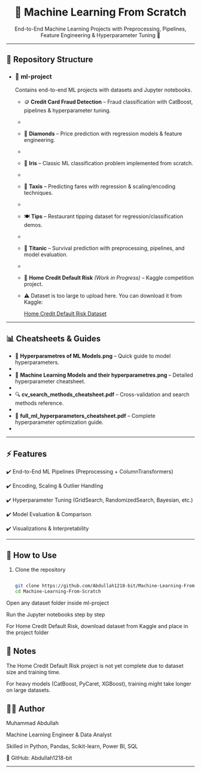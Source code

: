 <h1 align="center">🤖 Machine Learning From Scratch</h1>

<p align="center">
  End-to-End Machine Learning Projects with Preprocessing, Pipelines, Feature Engineering & Hyperparameter Tuning 🚀
</p>

---

<h2>📂 Repository Structure</h2>

- <h3>📁 ml-project</h3>

  Contains end-to-end ML projects with datasets and Jupyter notebooks.
  
  - 🪙 **Credit Card Fraud Detection** – Fraud classification with CatBoost, pipelines & hyperparameter tuning.
  - 
  - 💎 **Diamonds** – Price prediction with regression models & feature engineering.
  - 
  - 🌸 **Iris** – Classic ML classification problem implemented from scratch.
  - 
  - 🚕 **Taxis** – Predicting fares with regression & scaling/encoding techniques.
  - 
  - 🍽️ **Tips** – Restaurant tipping dataset for regression/classification demos.
  - 
  - 🚢 **Titanic** – Survival prediction with preprocessing, pipelines, and model evaluation.
  - 
  - 🏦 **Home Credit Default Risk** *(Work in Progress)* – Kaggle competition project.
  - 
    ⚠️ Dataset is too large to upload here. You can download it from Kaggle:
    
    [Home Credit Default Risk Dataset](https://www.kaggle.com/competitions/home-credit-default-risk)

---

<h2>📊 Cheatsheets & Guides</h2>

- 📝 **Hyperparametres of ML Models.png** – Quick guide to model hyperparameters.
- 
- 🔧 **Machine Learning Models and their hyperparametres.png** – Detailed hyperparameter cheatsheet.
- 
- 🔍 **cv_search_methods_cheatsheet.pdf** – Cross-validation and search methods reference.
- 
- 📘 **full_ml_hyperparameters_cheatsheet.pdf** – Complete hyperparameter optimization guide.
- 

---

<h2>⚡ Features</h2>

✔️ End-to-End ML Pipelines (Preprocessing + ColumnTransformers)  

✔️ Encoding, Scaling & Outlier Handling  

✔️ Hyperparameter Tuning (GridSearch, RandomizedSearch, Bayesian, etc.)  

✔️ Model Evaluation & Comparison  

✔️ Visualizations & Interpretability  

---

<h2>🚀 How to Use</h2>

1. Clone the repository  
   ```sh
   
   git clone https://github.com/Abdullah1218-bit/Machine-Learning-From-Scratch.git
   cd Machine-Learning-From-Scratch
   
Open any dataset folder inside ml-project

Run the Jupyter notebooks step by step

For Home Credit Default Risk, download dataset from Kaggle and place in the project folder

<h2>📌 Notes</h2>

The Home Credit Default Risk project is not yet complete due to dataset size and training time.

For heavy models (CatBoost, PyCaret, XGBoost), training might take longer on large datasets.

<h2>👨‍💻 Author</h2>

Muhammad Abdullah

Machine Learning Engineer & Data Analyst

Skilled in Python, Pandas, Scikit-learn, Power BI, SQL

📎 GitHub: Abdullah1218-bit


---


